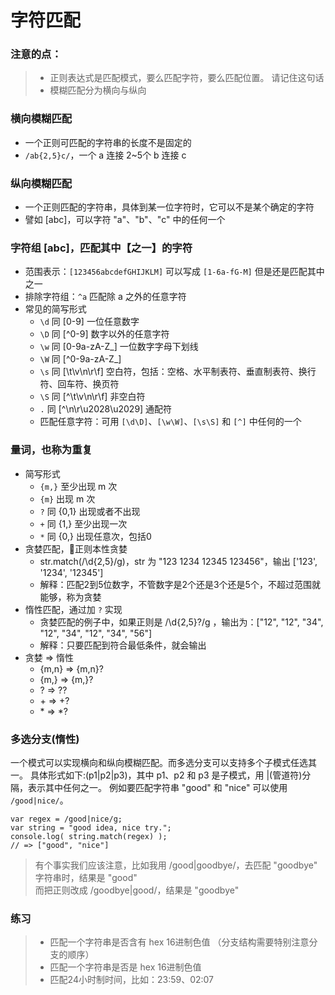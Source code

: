 # 字符匹配

### 注意的点：
> - 正则表达式是匹配模式，要么匹配字符，要么匹配位置。 请记住这句话
> - 模糊匹配分为横向与纵向

### 横向模糊匹配
- 一个正则可匹配的字符串的长度不是固定的
- `/ab{2,5}c/`，一个 a 连接 2~5个 b 连接 c 

### 纵向模糊匹配
- 一个正则匹配的字符串，具体到某一位字符时，它可以不是某个确定的字符
- 譬如 [abc]，可以字符 "a"、"b"、"c" 中的任何一个

### 字符组 [abc]，匹配其中【之一】的字符
- 范围表示：`[123456abcdefGHIJKLM]` 可以写成 `[1-6a-fG-M]` 但是还是匹配其中之一
- 排除字符组：`^a` 匹配除 a 之外的任意字符
- 常见的简写形式
    - `\d` 同 [0-9] 一位任意数字
    - `\D` 同 [^0-9] 数字以外的任意字符
    - `\w` 同 [0-9a-zA-Z_] 一位数字字母下划线
    - `\W` 同 [^0-9a-zA-Z_]
    - `\s` 同 [\t\v\n\r\f] 空白符，包括：空格、水平制表符、垂直制表符、换行符、回车符、换页符
    - `\S` 同 [^\t\v\n\r\f] 非空白符
    - `.`  同 [^\n\r\u2028\u2029] 通配符
    - 匹配任意字符：可用 `[\d\D]`、`[\w\W]`、`[\s\S]` 和 `[^]` 中任何的一个

### 量词，也称为重复
- 简写形式
    - `{m,}` 至少出现 m 次
    - `{m}`  出现 m 次
    - `?`    同 {0,1} 出现或者不出现
    - `+`    同 {1,}  至少出现一次
    - `*`    同 {0,}  出现任意次，包括0
- 贪婪匹配，正则本性贪婪
    - str.match(/\d{2,5}/g)，str 为 "123 1234 12345 123456"，输出 ['123', '1234', '12345']
    - 解释：匹配2到5位数字，不管数字是2个还是3个还是5个，不超过范围就能够，称为贪婪
- 惰性匹配，通过加 `?` 实现
    - 贪婪匹配的例子中，如果正则是 /\d{2,5}?/g ，输出为：["12", "12", "34", "12", "34", "12", "34", "56"]
    - 解释：只要匹配到符合最低条件，就会输出
- 贪婪 => 惰性
    - {m,n} => {m,n}?
    - {m,}  => {m,}?
    - ?     => ??
    - \+    => +?
    - \*    => *?

### 多选分支(惰性)
一个模式可以实现横向和纵向模糊匹配。而多选分支可以支持多个子模式任选其一。
具体形式如下:(p1|p2|p3)，其中 p1、p2 和 p3 是子模式，用 |(管道符)分隔，表示其中任何之一。
例如要匹配字符串 "good" 和 "nice" 可以使用 `/good|nice/`。

```
var regex = /good|nice/g;
var string = "good idea, nice try.";
console.log( string.match(regex) );
// => ["good", "nice"]
```
> 有个事实我们应该注意，比如我用 /good|goodbye/，去匹配 "goodbye" 字符串时，结果是 "good"  
> 而把正则改成 /goodbye|good/，结果是 "goodbye"

### 练习
> - 匹配一个字符串是否含有 hex 16进制色值 （分支结构需要特别注意分支的顺序）
> - 匹配一个字符串是否是 hex 16进制色值
> - 匹配24小时制时间，比如：23:59、02:07

